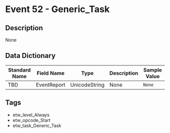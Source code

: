 # Event 52 - Generic_Task

## Description
None

## Data Dictionary
|Standard Name|Field Name|Type|Description|Sample Value|
|---|---|---|---|---|
|TBD|EventReport|UnicodeString|None|`None`|

## Tags
* etw_level_Always
* etw_opcode_Start
* etw_task_Generic_Task